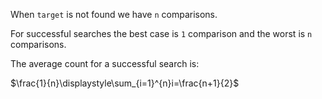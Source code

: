 When `target` is not found we have `n` comparisons.

For successful searches the best case is `1` comparison and the worst is `n` comparisons.

The average count for a successful search is:

$\frac{1}{n}\displaystyle\sum_{i=1}^{n}i=\frac{n+1}{2}$

